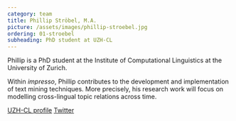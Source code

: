 ```yaml
---
category: team
title: Phillip Ströbel, M.A.
picture: /assets/images/phillip-stroebel.jpg
ordering: 01-stroebel
subheading: PhD student at UZH-CL
---
```


Phillip is a PhD student at the Institute of Computational Linguistics at the University of Zurich.

Within *impresso*, Phillip contributes to the development and implementation of text mining techniques. More precisely, his research work will focus on modelling cross-lingual topic relations across time.

[UZH-CL profile](http://www.cl.uzh.ch/de/people/team/compling/pstroebel.html) [Twitter](https://twitter.com/CLingophil)
